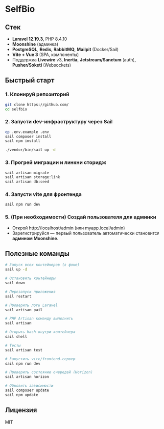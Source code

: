 # SelfBio

## Стек

- **Laravel 12.19.3**, PHP 8.4.10
- **Moonshine** (админка)
- **PostgreSQL**, **Redis**, **RabbitMQ**, **Mailpit** (Docker/Sail)
- **Vite + Vue 3** (SPA, компоненты)
- Поддержка **Livewire** v3, **Inertia**, **Jetstream/Sanctum** (auth), **Pusher/Soketi** (Websockets)

## Быстрый старт

### 1. Клонируй репозиторий

```bash
git clone https://github.com/
cd selfbio
```

### 2. Запусти dev-инфраструктуру через Sail

```bash
cp .env.example .env
sail composer install
sail npm install

./vendor/bin/sail up -d 
```

### 3. Прогрей миграции и линкни сторидж

```bash
sail artisan migrate
sail artisan storage:link
sail artisan db:seed
```

### 4. Запусти vite для фронтенда

```bash
sail npm run dev
```

### 5. (При необходимости) Создай пользователя для админки

- Открой http://localhost/admin (или myapp.local/admin)
- Зарегистрируйся — первый пользователь автоматически становится __админом Moonshine__.

## Полезные команды

```bash
# Запуск всех контейнеров (в фоне)
sail up -d

# Остановить контейнеры
sail down

# Перезапуск приложения
sail restart

# Проверить логи Laravel
sail artisan pail

# PHP Artisan команду выполнить
sail artisan 

# Открыть bash внутри контейнера
sail shell

# Тесты
sail artisan test

# Запустить vite/frontend-сервер
sail npm run dev

# Проверить состояние очередей (Horizon)
sail artisan horizon

# Обновить зависимости
sail composer update
sail npm update
```

## Лицензия
MIT
